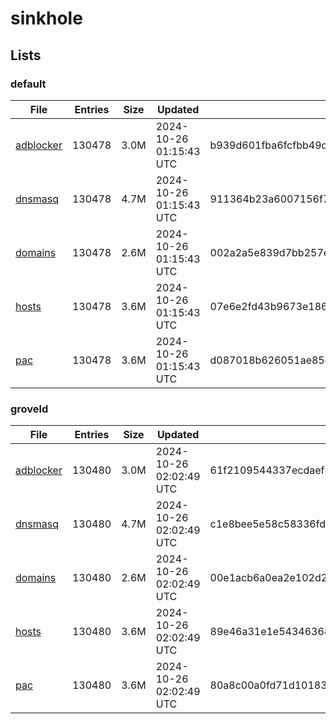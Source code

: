 # sinkhole

## Lists

### default

|File|Entries|Size|Updated|Hash|
|-|-|-|-|-|
|[adblocker](https://raw.githubusercontent.com/groveld/sinkhole/lists/default/adblocker.txt)|130478|3.0M|2024-10-26 01:15:43 UTC|b939d601fba6fcfbb49cbd57ce6e8324fee23f8116d036ca06a89c19815b5efe|
|[dnsmasq](https://raw.githubusercontent.com/groveld/sinkhole/lists/default/dnsmasq.txt)|130478|4.7M|2024-10-26 01:15:43 UTC|911364b23a6007156f792815aaa4c70f7e0f0d525cbc89e5c531aaac9d400052|
|[domains](https://raw.githubusercontent.com/groveld/sinkhole/lists/default/domains.txt)|130478|2.6M|2024-10-26 01:15:43 UTC|002a2a5e839d7bb257ea41b9b02872839d6798fada4ee3822ff6d033ddad892f|
|[hosts](https://raw.githubusercontent.com/groveld/sinkhole/lists/default/hosts.txt)|130478|3.6M|2024-10-26 01:15:43 UTC|07e6e2fd43b9673e1869d96be9fc80a0939503b7e21814cca9d30e99f300d898|
|[pac](https://raw.githubusercontent.com/groveld/sinkhole/lists/default/pac.txt)|130478|3.6M|2024-10-26 01:15:43 UTC|d087018b626051ae85cbfa771729d491d327b8eb8f9542fe82ea645ddc060ab5|

### groveld

|File|Entries|Size|Updated|Hash|
|-|-|-|-|-|
|[adblocker](https://raw.githubusercontent.com/groveld/sinkhole/lists/groveld/adblocker.txt)|130480|3.0M|2024-10-26 02:02:49 UTC|61f2109544337ecdaef8449547fdd332f4f4f27501da0b75c1dc07effb0821b3|
|[dnsmasq](https://raw.githubusercontent.com/groveld/sinkhole/lists/groveld/dnsmasq.txt)|130480|4.7M|2024-10-26 02:02:49 UTC|c1e8bee5e58c58336fd383dc31ded81b7e4d4b34dfc70175b74336e0c7b557f2|
|[domains](https://raw.githubusercontent.com/groveld/sinkhole/lists/groveld/domains.txt)|130480|2.6M|2024-10-26 02:02:49 UTC|00e1acb6a0ea2e102d27111b5a40b33ec404bb775e06691fad8252365705cfd7|
|[hosts](https://raw.githubusercontent.com/groveld/sinkhole/lists/groveld/hosts.txt)|130480|3.6M|2024-10-26 02:02:49 UTC|89e46a31e1e543463684347959a5dc1cf1703b38b4229c8e9a5c2a728010de39|
|[pac](https://raw.githubusercontent.com/groveld/sinkhole/lists/groveld/pac.txt)|130480|3.6M|2024-10-26 02:02:49 UTC|80a8c00a0fd71d10183c2d832fec7fa56b6ed6c01f02d7e1003f6428a5b11823|
